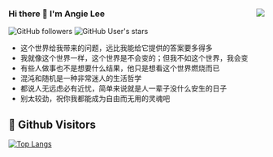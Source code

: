 ### Hi there 👋 I'm Angie Lee <img align="right" src="https://github-readme-stats.vercel.app/api?username=AngieLee233&show_icons=true&theme=radical">


![GitHub followers](https://img.shields.io/github/followers/AngieLee233?style=social)   ![GitHub User's stars](https://img.shields.io/github/stars/AngieLee233?style=social)

- 这个世界给我带来的问题，远比我能给它提供的答案要多得多
- 我就像这个世界一样，这个世界是不会变的；但我不如这个世界，我会变
- 有些人做事也不是想要什么结果，他只是想看这个世界燃烧而已
- 混沌和随机是一种非常迷人的生活哲学
- 都说人无远虑必有近忧，简单来说就是人一辈子没什么安生的日子
- 别太较劲，祝你我都能成为自由而无用的灵魂吧


## &#x1f92b; Github Visitors


[![Top Langs](https://profile-counter.glitch.me/AngieLee233/count.svg)](https://github.com/AngieLee233)
